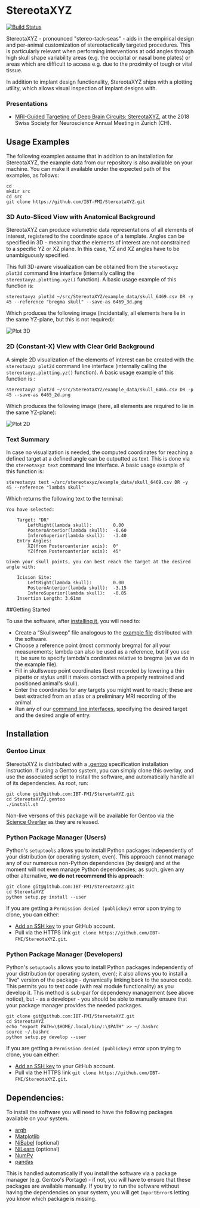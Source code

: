 # StereotaXYZ
[![Build Status](https://travis-ci.org/IBT-FMI/StereotaXYZ.svg?branch=master)](https://travis-ci.org/IBT-FMI/StereotaXYZ)

StereotaXYZ - pronounced "stereo-tack-seas" - aids in the empirical design and per-animal customization of stereotactically targeted procedures.
This is particularly relevant when performing interventions at odd angles through high skull shape variability areas (e.g. the occipital or nasal bone plates) or areas which are difficult to access e.g. due to the proximity of tough or vital tissue.

In addition to implant design functionality, StereotaXYZ ships with a plotting utility, which allows visual inspection of implant designs with.

### Presentations

* [MRI-Guided Targeting of Deep Brain Circuits: StereotaXYZ](https://www.researchgate.net/publication/323116934_StereotaXYZ_MRI-Guided_Targeting_of_Deep_Brain_Circuits), at the 2018 Swiss Society for Neuroscience  Annual Meeting in Zurich (CH).


## Usage Examples

The following examples assume that in addition to an installation for StereotaXYZ, the example data from our repository is also available on your machine.
You can make it available under the expected path of the examples, as follows:

```
cd
mkdir src
cd src
git clone https://github.com/IBT-FMI/StereotaXYZ.git
```

### 3D Auto-Sliced View with Anatomical Background

StereotaXYZ can produce volumetric data representations of all elements of interest, registered to the coordinate space of a template.
Angles can be specified in 3D - meaning that the elements of interest are not constrained to a specific YZ or XZ plane.
In this case, YZ and XZ angles have to be unambiguously specified.

This full 3D-aware visualization can be obtained from the `stereotaxyz plot3d` command line interface (internally calling the `stereotaxyz.plotting.xyz()` function).
A basic usage example of this function is:

```
stereotaxyz plot3d ~/src/StereotaXYZ/example_data/skull_6469.csv DR -y 45 --reference "bregma skull" --save-as 6469_3d.png
```

Which produces the following image (incidentally, all elements here lie in the same YZ-plane, but this is not required):

![Plot 3D](http://www.chymera.eu/img/examples/stereotaxyz/6469_3d.png "Plot 3D")

### 2D (Constant-X) View with Clear Grid Background

A simple 2D visualization of the elements of interest can be created with the `stereotaxyz plot2d` command line interface (internally calling the `stereotaxyz.plotting.yz()` function).
A basic usage example of this function is :

```
stereotaxyz plot2d ~/src/StereotaXYZ/example_data/skull_6465.csv DR -p 45 --save-as 6465_2d.png
```

Which produces the following image (here, all elements are required to lie in the same YZ-plane):

![Plot 2D](http://www.chymera.eu/img/examples/stereotaxyz/6465_2d.png "Plot 2D")

### Text Summary

In case no visualization is needed, the computed coordinates for reaching a defined target at a defined angle can be outputted as text.
This is done via the `stereotaxyz text` command line interface.
A basic usage example of this function is:

```
stereotaxyz text ~/src/stereotaxyz/example_data/skull_6469.csv DR -y 45 --reference "lambda skull"
```

Which returns the following text to the terminal:

```
You have selected:

	Target: "DR"
		LeftRight(lambda skull): 		0.00
		PosteroAnterior(lambda skull): 	-0.60
		InferoSuperior(lambda skull): 	-3.40
	Entry Angles:
		XZ(from Posteroanterior axis): 	0°
		YZ(from Posteroanterior axis): 	45°

Given your skull points, you can best reach the target at the desired angle with:

	Icision Site:
		LeftRight(lambda skull): 		0.00
		PosteroAnterior(lambda skull): 	-3.15
		InferoSuperior(lambda skull): 	-0.85
	Insertion Length: 3.61mm
```

##Getting Started

To use the software, after [installing it](#installation), you will need to:

* Create a “Skullsweep” file analogous to the [example file](example_data/skull_6465.csv) distributed with the software.
* Choose a reference point (most commonly bregma) for all your measurements; lambda can also be used as a reference, but if you use it, be sure to specify lambda's cordinates relative to bregma (as we do in the example file).
* Fill in skullsweep point coordinates (best recorded by lowering a thin pipette or stylus until it makes contact with a properly restrained and positioned animal's skull).
* Enter the coordinates for any targets you might want to reach; these are best extracted from an atlas or a preliminary MRI recording of the animal.
* Run any of our [command line interfaces](#usage-examples), specifying the desired target and the desired angle of entry.

## Installation

### Gentoo Linux
StereotaXYZ is distributed with a [.gentoo](.gentoo) specification installation instruction.
If using a Gentoo system, you can simply clone this overlay, and use the associated script to install the software, and automatically handle all of its dependencies.
As root, run:

````
git clone git@github.com:IBT-FMI/StereotaXYZ.git
cd StereotaXYZ/.gentoo
./install.sh
````

Non-live versons of this package will be available for Gentoo via the [Science Overlay](https://github.com/gentoo/sci) as they are released.

### Python Package Manager (Users)
Python's `setuptools` allows you to install Python packages independently of your distribution (or operating system, even).
This approach cannot manage any of our numerous non-Python dependencies (by design) and at the moment will not even manage Python dependencies;
as such, given any other alternative, **we do not recommend this approach**:

````
git clone git@github.com:IBT-FMI/StereotaXYZ.git
cd StereotaXYZ
python setup.py install --user
````

If you are getting a `Permission denied (publickey)` error upon trying to clone, you can either:

* [Add an SSH key](https://help.github.com/articles/adding-a-new-ssh-key-to-your-github-account/) to your GitHub account.
* Pull via the HTTPS link `git clone https://github.com/IBT-FMI/StereotaXYZ.git`.

### Python Package Manager (Developers)
Python's `setuptools` allows you to install Python packages independently of your distribution (or operating system, even);
it also allows you to install a "live" version of the package - dynamically linking back to the source code.
This permits you to test code (with real module functionality) as you develop it.
This method is sub-par for dependency management (see above notice), but - as a developer - you should be able to manually ensure that your package manager provides the needed packages.

````
git clone git@github.com:IBT-FMI/StereotaXYZ.git
cd StereotaXYZ
echo "export PATH=\$HOME/.local/bin/:\$PATH" >> ~/.bashrc
source ~/.bashrc
python setup.py develop --user
````

If you are getting a `Permission denied (publickey)` error upon trying to clone, you can either:

* [Add an SSH key](https://help.github.com/articles/adding-a-new-ssh-key-to-your-github-account/) to your GitHub account.
* Pull via the HTTPS link `git clone https://github.com/IBT-FMI/StereotaXYZ.git`.

## Dependencies:

To install the software you will need to have the following packages available on your system.

* [argh](https://github.com/neithere/argh)
* [Matplotlib](https://matplotlib.org/)
* [NiBabel](http://nipy.org/nibabel/) (optional)
* [NiLearn](http://nilearn.github.io/) (optional)
* [NumPy](http://www.numpy.org/)
* [pandas](http://pandas.pydata.org/)

This is handled automatically if you install the software via a package manager (e.g. Gentoo's Portage) - if not, you will have to ensure that these packages are available manually.
If you try to run the software without having the dependencies on your system, you will get `ImportError`s letting you know which package is missing.


